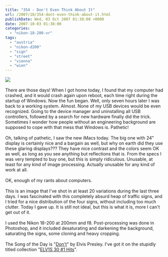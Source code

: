```yaml
---
title: "354 - Don't Even Think About It"
url: /2007/10/354-dont-even-think-about-it.html
publishDate: Wed, 03 Oct 2007 01:38:00 +0000
date: 2007-10-03 01:38:00
categories: 
  - "nikon-18-200-vr"
tags: 
  - "austria"
  - "nikon-d200"
  - "sign"
  - "street"
  - "vienna"
  - "wien"
---
```

<a href="https://d25zfm9zpd7gm5.cloudfront.net/1200x1200/2007/20071002_174102_ps.jpg"><img src="https://d25zfm9zpd7gm5.cloudfront.net/0600x0600/2007/20071002_174102_ps.jpg"/></a><br/><br/>There are those days! When I got home today, I found that my computer had crashed, and it would crash again upon reboot, each time right during the startup of Windows. Now the fun began. Well, only seven hours later I was back to a working system. Almost. None of my USB devices would be even recognized. Going to the device manager and uninstalling all USB controllers, followed by a search for new hardware finally did the trick. Sometimes I wonder how people without an engineering background are supposed to cope with that mess that Windows is. Pathetic!<br/><br/>Oh, talking of pathetic, I saw the new iMacs today. The big one with 24" display is certainly nice and a bargain as well, but why on earth did they use these glaring displays??? They have nice contrast and the colors seem OK as well, as long as you see anything but reflections that is. From the specs I was very tempted to buy one, but this is simply ridiculous. Unusable, at least for any kind of image processing. Actually unusable for any kind of work at all.<br/><br/>OK, enough of my rants about computers.<br/><br/>This is an image that I've shot in at least 20 variations during the last three days. I was fascinated with this completely absurd heap of traffic signs, and I tried for a nice distribution of the four signs, without including too much clutter. Today I gave up. It is still not ideal, but this is what it is, more I can't get out of it. <br/><br/>I used the Nikon 18-200 at 200mm and f8. Post-processing was done in Photoshop, and it included desaturating and darkening the background, saturating the signs, some cloning and heavy cropping.<br/><br/>The Song of the Day is "<a href="http://www.lyricsfreak.com/e/elvis+presley/dont_20048311.html" target="_blank">Don't</a>" by Elvis Presley. I've got it on the stupidly titled collection "<a href="http://www.amazon.com/ELV1S-30-Hits-Elvis-Presley/dp/B00006AG5N" target="_blank">ELV1S 30 #1 Hits</a>".
